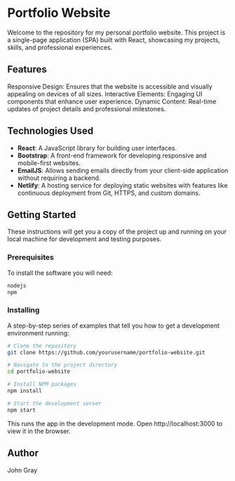 # Portfolio Website
Welcome to the repository for my personal portfolio website. This project is a single-page application (SPA) built with React, showcasing my projects, skills, and professional experiences.

## Features
Responsive Design: Ensures that the website is accessible and visually appealing on devices of all sizes.
Interactive Elements: Engaging UI components that enhance user experience.
Dynamic Content: Real-time updates of project details and professional milestones.
## Technologies Used
- **React**: A JavaScript library for building user interfaces.
- **Bootstrap**: A front-end framework for developing responsive and mobile-first websites.
- **EmailJS**: Allows sending emails directly from your client-side application without requiring a backend.
- **Netlify**: A hosting service for deploying static websites with features like continuous deployment from Git, HTTPS, and custom domains.
## Getting Started
These instructions will get you a copy of the project up and running on your local machine for development and testing purposes.

### Prerequisites
To install the software you will need:

```bash
nodejs
npm
```


### Installing
A step-by-step series of examples that tell you how to get a development environment running:

```bash
# Clone the repository
git clone https://github.com/yourusername/portfolio-website.git

# Navigate to the project directory
cd portfolio-website

# Install NPM packages
npm install

# Start the development server
npm start
```
This runs the app in the development mode.
Open http://localhost:3000 to view it in the browser.

## Author
John Gray
